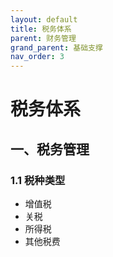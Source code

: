 ```yaml
---
layout: default
title: 税务体系
parent: 财务管理
grand_parent: 基础支撑
nav_order: 3
---
```


# 税务体系

## 一、税务管理
### 1.1 税种类型
- 增值税
- 关税
- 所得税
- 其他税费 